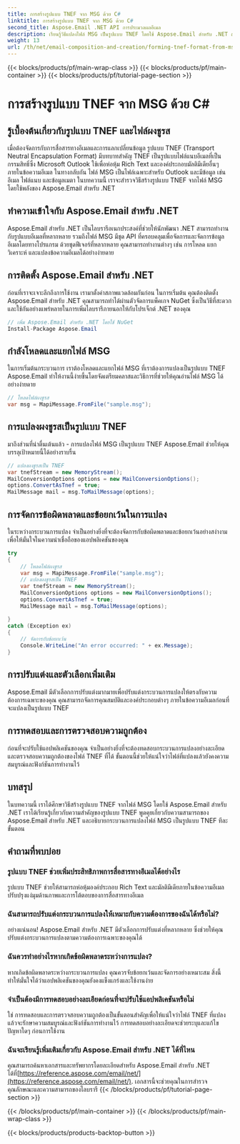 ```yaml
---
title: การสร้างรูปแบบ TNEF จาก MSG ด้วย C#
linktitle: การสร้างรูปแบบ TNEF จาก MSG ด้วย C#
second_title: Aspose.Email .NET API การประมวลผลอีเมล
description: เรียนรู้วิธีแปลงไฟล์ MSG เป็นรูปแบบ TNEF โดยใช้ Aspose.Email สำหรับ .NET สร้างเนื้อหาอีเมลที่หลากหลายได้อย่างราบรื่น
weight: 13
url: /th/net/email-composition-and-creation/forming-tnef-format-from-msg-with-csharp/
---
```


{{< blocks/products/pf/main-wrap-class >}}
{{< blocks/products/pf/main-container >}}
{{< blocks/products/pf/tutorial-page-section >}}

# การสร้างรูปแบบ TNEF จาก MSG ด้วย C#


##  รู้เบื้องต้นเกี่ยวกับรูปแบบ TNEF และไฟล์ผงชูรส

เมื่อต้องจัดการกับการสื่อสารทางอีเมลและการแลกเปลี่ยนข้อมูล รูปแบบ TNEF (Transport Neutral Encapsulation Format) มีบทบาทสำคัญ TNEF เป็นรูปแบบไฟล์แนบอีเมลที่เป็นกรรมสิทธิ์ซึ่ง Microsoft Outlook ใช้เพื่อห่อหุ้ม Rich Text และองค์ประกอบมัลติมีเดียอื่นๆ ภายในข้อความอีเมล ในทางกลับกัน ไฟล์ MSG เป็นไฟล์เฉพาะสำหรับ Outlook และมีข้อมูล เช่น อีเมล ไฟล์แนบ และข้อมูลเมตา ในบทความนี้ เราจะสำรวจวิธีสร้างรูปแบบ TNEF จากไฟล์ MSG โดยใช้พลังของ Aspose.Email สำหรับ .NET

##  ทำความเข้าใจกับ Aspose.Email สำหรับ .NET

Aspose.Email สำหรับ .NET เป็นไลบรารีอเนกประสงค์ที่ช่วยให้นักพัฒนา .NET สามารถทำงานกับรูปแบบอีเมลที่หลากหลาย รวมถึงไฟล์ MSG มีชุด API ที่ครอบคลุมเพื่อจัดการและจัดการข้อมูลอีเมลโดยทางโปรแกรม ด้วยชุดฟีเจอร์ที่หลากหลาย คุณสามารถทำงานต่างๆ เช่น การโหลด แยกวิเคราะห์ และแปลงข้อความอีเมลได้อย่างง่ายดาย

##  การติดตั้ง Aspose.Email สำหรับ .NET

ก่อนที่เราจะเจาะลึกถึงการใช้งาน เรามาตั้งค่าสภาพแวดล้อมกันก่อน ในการเริ่มต้น คุณต้องติดตั้ง Aspose.Email สำหรับ .NET คุณสามารถทำได้ผ่านตัวจัดการแพ็คเกจ NuGet ซึ่งเป็นวิธีที่สะดวกและใช้กันอย่างแพร่หลายในการเพิ่มไลบรารีภายนอกให้กับโปรเจ็กต์ .NET ของคุณ

```csharp
// เพิ่ม Aspose.Email สำหรับ .NET โดยใช้ NuGet
Install-Package Aspose.Email
```

##  กำลังโหลดและแยกไฟล์ MSG

ในการเริ่มต้นกระบวนการ เราต้องโหลดและแยกไฟล์ MSG ที่เราต้องการแปลงเป็นรูปแบบ TNEF Aspose.Email ทำให้งานนี้ง่ายขึ้นโดยจัดเตรียมคลาสและวิธีการที่ช่วยให้คุณอ่านไฟล์ MSG ได้อย่างง่ายดาย

```csharp
// โหลดไฟล์ผงชูรส
var msg = MapiMessage.FromFile("sample.msg");
```

##  การแปลงผงชูรสเป็นรูปแบบ TNEF

มาถึงส่วนที่น่าตื่นเต้นแล้ว - การแปลงไฟล์ MSG เป็นรูปแบบ TNEF Aspose.Email ช่วยให้คุณบรรลุเป้าหมายนี้ได้อย่างราบรื่น

```csharp
// แปลงผงชูรสเป็น TNEF
var tnefStream = new MemoryStream();
MailConversionOptions options = new MailConversionOptions();
options.ConvertAsTnef = true;
MailMessage mail = msg.ToMailMessage(options);
```

##  การจัดการข้อผิดพลาดและข้อยกเว้นในการแปลง

ในระหว่างกระบวนการแปลง จำเป็นอย่างยิ่งที่จะต้องจัดการกับข้อผิดพลาดและข้อยกเว้นอย่างสง่างามเพื่อให้มั่นใจในความน่าเชื่อถือของแอปพลิเคชันของคุณ

```csharp
try
{
	// โหลดไฟล์ผงชูรส
	var msg = MapiMessage.FromFile("sample.msg");
	// แปลงผงชูรสเป็น TNEF
	var tnefStream = new MemoryStream();
	MailConversionOptions options = new MailConversionOptions();
	options.ConvertAsTnef = true;
	MailMessage mail = msg.ToMailMessage(options);

}
catch (Exception ex)
{
    // จัดการกับข้อยกเว้น
    Console.WriteLine("An error occurred: " + ex.Message);
}
```

##  การปรับแต่งและตัวเลือกเพิ่มเติม

Aspose.Email มีตัวเลือกการปรับแต่งมากมายเพื่อปรับแต่งกระบวนการแปลงให้ตรงกับความต้องการเฉพาะของคุณ คุณสามารถจัดการคุณสมบัติและองค์ประกอบต่างๆ ภายในข้อความอีเมลก่อนที่จะแปลงเป็นรูปแบบ TNEF

##  การทดสอบและการตรวจสอบความถูกต้อง

ก่อนที่จะปรับใช้แอปพลิเคชันของคุณ จำเป็นอย่างยิ่งที่จะต้องทดสอบกระบวนการแปลงอย่างละเอียดและตรวจสอบความถูกต้องของไฟล์ TNEF ที่ได้ ขั้นตอนนี้ช่วยให้แน่ใจว่าไฟล์ที่แปลงแล้วยังคงความสมบูรณ์และฟังก์ชันการทำงานไว้

##  บทสรุป

ในบทความนี้ เราได้ศึกษาวิธีสร้างรูปแบบ TNEF จากไฟล์ MSG โดยใช้ Aspose.Email สำหรับ .NET เราได้เรียนรู้เกี่ยวกับความสำคัญของรูปแบบ TNEF พูดคุยเกี่ยวกับความสามารถของ Aspose.Email สำหรับ .NET และอธิบายกระบวนการแปลงไฟล์ MSG เป็นรูปแบบ TNEF ทีละขั้นตอน

## คำถามที่พบบ่อย

### รูปแบบ TNEF ช่วยเพิ่มประสิทธิภาพการสื่อสารทางอีเมลได้อย่างไร

รูปแบบ TNEF ช่วยให้สามารถห่อหุ้มองค์ประกอบ Rich Text และมัลติมีเดียภายในข้อความอีเมล ปรับปรุงแง่มุมด้านภาพและการโต้ตอบของการสื่อสารทางอีเมล

### ฉันสามารถปรับแต่งกระบวนการแปลงให้เหมาะกับความต้องการของฉันได้หรือไม่?

อย่างแน่นอน! Aspose.Email สำหรับ .NET มีตัวเลือกการปรับแต่งที่หลากหลาย ซึ่งช่วยให้คุณปรับแต่งกระบวนการแปลงตามความต้องการเฉพาะของคุณได้

### ฉันควรทำอย่างไรหากเกิดข้อผิดพลาดระหว่างการแปลง?

หากเกิดข้อผิดพลาดระหว่างกระบวนการแปลง คุณควรจับข้อยกเว้นและจัดการอย่างเหมาะสม สิ่งนี้ทำให้มั่นใจได้ว่าแอปพลิเคชันของคุณยังคงแข็งแกร่งและใช้งานง่าย

### จำเป็นต้องมีการทดสอบอย่างละเอียดก่อนที่จะปรับใช้แอปพลิเคชันหรือไม่

ใช่ การทดสอบและการตรวจสอบความถูกต้องเป็นขั้นตอนสำคัญเพื่อให้แน่ใจว่าไฟล์ TNEF ที่แปลงแล้วจะรักษาความสมบูรณ์และฟังก์ชันการทำงานไว้ การทดสอบอย่างละเอียดจะช่วยระบุและแก้ไขปัญหาใดๆ ก่อนการใช้งาน

### ฉันจะเรียนรู้เพิ่มเติมเกี่ยวกับ Aspose.Email สำหรับ .NET ได้ที่ไหน

 คุณสามารถค้นหาเอกสารและทรัพยากรโดยละเอียดสำหรับ Aspose.Email สำหรับ .NET ได้ที่[https://reference.aspose.com/email/net/](https://reference.aspose.com/email/net/). เอกสารนี้จะช่วยคุณในการสำรวจคุณลักษณะและความสามารถของไลบรารี
{{< /blocks/products/pf/tutorial-page-section >}}

{{< /blocks/products/pf/main-container >}}
{{< /blocks/products/pf/main-wrap-class >}}

{{< blocks/products/products-backtop-button >}}
